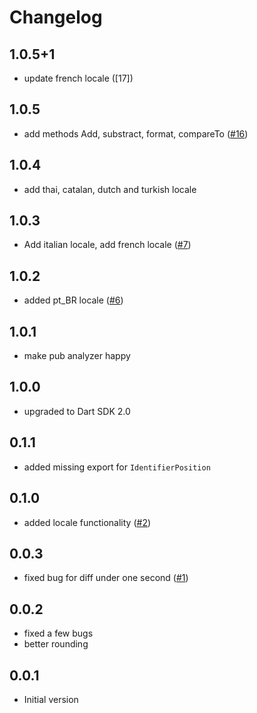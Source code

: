 # Changelog

## 1.0.5+1

- update french locale ([17])

## 1.0.5

- add methods Add, substract, format, compareTo ([#16])

## 1.0.4

- add thai, catalan, dutch and turkish locale

## 1.0.3

- Add italian locale, add french locale  ([#7])

## 1.0.2

- added pt_BR locale ([#6])

## 1.0.1

- make pub analyzer happy

## 1.0.0

- upgraded to Dart SDK 2.0

## 0.1.1

- added missing export for `IdentifierPosition`

## 0.1.0

- added locale functionality ([#2])

## 0.0.3

- fixed bug for diff under one second ([#1])

## 0.0.2

- fixed a few bugs
- better rounding

## 0.0.1

- Initial version


[#1]: https://github.com/rinukkusu/simple_moment/pull/1
[#2]: https://github.com/rinukkusu/simple_moment/issues/2
[#6]: https://github.com/rinukkusu/simple_moment/pull/6
[#7]: https://github.com/rinukkusu/simple_moment/pull/7
[#16]: https://github.com/rinukkusu/simple_moment/pull/16
[#17]: https://github.com/rinukkusu/simple_moment/pull/17
